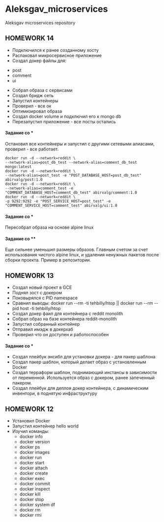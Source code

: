 # Aleksgav_microservices
Aleksgav microservices repository

## HOMEWORK 14

 - Подключился к ранее созданному хосту
 - Распаковал микросервисное приложение
 - Создал докер файлы для:
  * post
  * comment
  * ui
 - Собрал образа с сервисами
 - Создал бридж сеть
 - Запустил контейнеры
 - Проверил - все ок
 - Оптимизировал образа
 - Создал docker volume и подключил его к mongo db
 - Перезапустил приложение - все посты остались


#### Задание со *

Остановил все контейнеры и запустил с другими сетевыми алиасами, проверил - все работает.

```
docker run -d --network=reddit \
--network-alias=post_db_test --network-alias=comment_db_test mongo:latest
docker run -d --network=reddit \
--network-alias=post_test -e "POST_DATABASE_HOST=post_db_test" abirvalg/post:1.0
docker run -d --network=reddit \
--network-alias=comment_test -e "COMMENT_DATABASE_HOST=comment_db_test" abirvalg/comment:1.0
docker run -d --network=reddit \
-p 9292:9292 -e "POST_SERVICE_HOST=post_test" -e "COMMENT_SERVICE_HOST=comment_test" abirvalg/ui:1.0
```

#### Задание со *

Пересобрал образа на основе alpine linux

#### Задание со **

Еще сильнее уменьшил размеры образов.
Главным счетом за счет использования чистого alpine linux, и удаления ненужных пакетов после сборки проекта.
Пример в репозитории.


## HOMEWORK 13
 - Создал новый проект в GCE
 - Поднял зост с докером
 - Поковырялся с PID namespace
 - Сравнил выводы: docker run --rm -ti tehbilly/htop || docker run --rm --pid host -ti tehbilly/htop
 - Создал докер фаил для контейнера с reddit monolith
 - Собрал образ на базе контейнера reddit-monolith
 - Запустил собранный контейнер
 - Отправил имэдж в докерхаб
 - Проверил что он доступен и работоспособен

#### Задание со *

 - Создал плейбук энсибл для установки докера - для пакер шаблона
 - Создал пакер шаблон, который делает образ с установленным Docker
 - Создал терраформ шаблон, поднимающий инстансы в зависимости от переменной. Используется образ с докером, ранее запеченный пакером.
 - Создал плейбук для деплоя докер контейнера, с динамическим инвентори, в поднятую инфраструктуру


## HOMEWORK 12
 - Установил Docker
 - Запустил контейнер hello world
 - Изучил команды:
    * docker info
    * docker version
    * docker ps
    * docker images
    * docker run
    * docker start
    * docker attach
    * docker create
    * docker exec
    * docker commit
    * docker inspect
    * docker kill
    * docker stop
    * docker system df
    * docker rm
    * docker rmi
